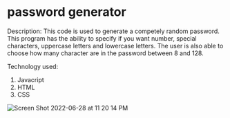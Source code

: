 # password generator
Description:
This code is used to generate a competely random password. This program has the ability to specify if you want number, special characters, uppercase letters and lowercase letters. The user is also able to choose how many character are in the password between 8 and 128.

Technology used:
1. Javacript
2. HTML
3. CSS


![Screen Shot 2022-06-28 at 11 20 14 PM](https://user-images.githubusercontent.com/105671380/176366631-93b570f0-0373-4c76-8ef6-168c743ecc7f.png)
